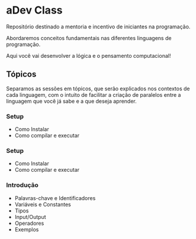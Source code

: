 # aDev Class

Repositório destinado a mentoria e incentivo de iniciantes na programação.

Abordaremos conceitos fundamentais nas diferentes linguagens de programação.

Aqui você vai desenvolver a lógica e o pensamento computacional!

## Tópicos

Separamos as sessões em tópicos, que serão explicados nos contextos de cada linguagem, com o intuito de facilitar
a criação de paralelos entre a linguagem que você já sabe e a que deseja aprender.

### Setup

- Como Instalar
- Como compilar e executar

### Setup
- Como Instalar
- Como compilar e executar

### Introdução

- Palavras-chave e Identificadores
- Variáveis e Constantes
- Tipos
- Input/Output
- Operadores
- Exemplos
